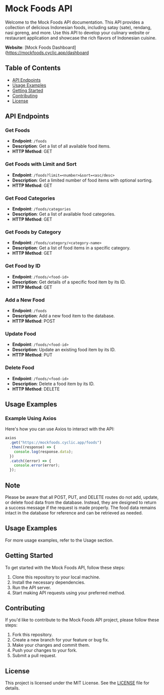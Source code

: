 # Mock Foods API

Welcome to the Mock Foods API documentation. This API provides a collection of delicious Indonesian foods, including satay (sate), rendang, nasi goreng, and more. Use this API to develop your culinary website or restaurant application and showcase the rich flavors of Indonesian cuisine.

**Website**: [Mock Foods Dashboard](https://mockfoods.cyclic.app/dashboard

## Table of Contents

- [API Endpoints](#api-endpoints)
- [Usage Examples](#usage-examples)
- [Getting Started](#getting-started)
- [Contributing](#contributing)
- [License](#license)

## API Endpoints

### Get Foods

- **Endpoint**: `/foods`
- **Description**: Get a list of all available food items.
- **HTTP Method**: GET

### Get Foods with Limit and Sort

- **Endpoint**: `/foods?limit=<number>&sort=<asc/desc>`
- **Description**: Get a limited number of food items with optional sorting.
- **HTTP Method**: GET

### Get Food Categories

- **Endpoint**: `/foods/categories`
- **Description**: Get a list of available food categories.
- **HTTP Method**: GET

### Get Foods by Category

- **Endpoint**: `/foods/category/<category-name>`
- **Description**: Get a list of food items in a specific category.
- **HTTP Method**: GET

### Get Food by ID

- **Endpoint**: `/foods/<food-id>`
- **Description**: Get details of a specific food item by its ID.
- **HTTP Method**: GET

### Add a New Food

- **Endpoint**: `/foods`
- **Description**: Add a new food item to the database.
- **HTTP Method**: POST

### Update Food

- **Endpoint**: `/foods/<food-id>`
- **Description**: Update an existing food item by its ID.
- **HTTP Method**: PUT

### Delete Food

- **Endpoint**: `/foods/<food-id>`
- **Description**: Delete a food item by its ID.
- **HTTP Method**: DELETE

## Usage Examples

### Example Using Axios

Here's how you can use Axios to interact with the API:

```javascript
axios
  .get("https://mockfoods.cyclic.app/foods")
  .then((response) => {
    console.log(response.data);
  })
  .catch((error) => {
    console.error(error);
  });
```

## Note

Please be aware that all POST, PUT, and DELETE routes do not add, update, or delete food data from the database. Instead, they are designed to return a success message if the request is made properly. The food data remains intact in the database for reference and can be retrieved as needed.

## Usage Examples

For more usage examples, refer to the Usage section.

## Getting Started

To get started with the Mock Foods API, follow these steps:

1. Clone this repository to your local machine.
2. Install the necessary dependencies.
3. Run the API server.
4. Start making API requests using your preferred method.

## Contributing

If you'd like to contribute to the Mock Foods API project, please follow these steps:

1. Fork this repository.
2. Create a new branch for your feature or bug fix.
3. Make your changes and commit them.
4. Push your changes to your fork.
5. Submit a pull request.

## License

This project is licensed under the MIT License. See the [LICENSE](LICENSE) file for details.
